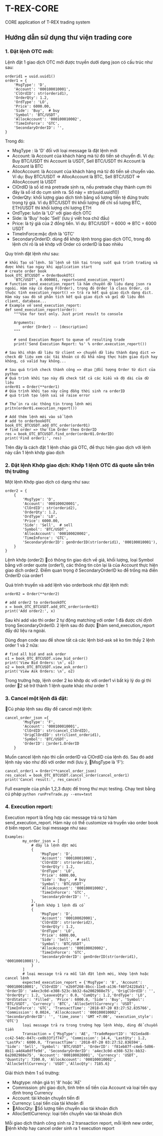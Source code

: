 # T-REX-CORE
CORE application of T-REX trading system

## Hướng dẫn sử dụng thư viện trading core 

### 1. Đặt lệnh OTC mới:
Lệnh đặt 1 giao dịch OTC mới được truyền dưới dạng json có cấu trúc như sau:
```
orderid1 = uuid.uuid1()
order1 = {
    'MsgType': 'D',
    'Account': '000100010001',
    'ClOrdID': str(orderid1),
    'OrderQty': 1.2,
    'OrdType': 'LO',
    'Price': 6000.00,
    'Side': 'Buy',  # buy
    'Symbol': 'BTC/USDT',
    'AllocAccount': '000100010002',
    'TimeInForce': 'GTC',
    'SecondaryOrderID': '',
}
```
Trong đó:

- MsgType : là 'D' đối với loại message là đặt lệnh mới
- Account: là Account của khách hàng mà từ đó tiền sẽ chuyển đi. Ví dụ: Buy BTC/USDT thì Account là USDT, Sell BTC/USDT thì Account là Account là BTC
- AllocAccount: là Account của khách hàng mà từ đó tiền sẽ chuyển vào. Ví dụ: Buy BTC/USDT => AllocAccount là BTC, Sell BTC/USDT => AllocAccount là USDT
- ClOrdID là số id mà pretrade sinh ra, nếu pretrade chạy thành cụm thì đây là số id do cụm sinh ra. Số này = str(uuid.uuid1())
- OrderQty: khối lượng giao dịch tính bằng số lượng tiền tệ đứng trước trong tỷ giá. Ví dụ BTC/USDT thì khối lượng để chỉ số lượng BTC, ETH/USDT thì khối lượng chỉ lượng ETH
- OrdType: luôn là 'LO' với giao dịch OTC
- Side: là 'Buy' hoặc 'Sell' (lưu ý viết hoa chữ đầu)
- Price: là tỷ giá của 2 đồng tiền. Ví dụ: BTC/USDT = 6000 => BTC = 6000 USDT
- TimeInForce:mặc định là 'GTC'
- SecondaryOrderID: dùng để khớp lệnh trong giao dịch OTC, trong đó lệnh chỉ rõ là sẽ khớp với Order có orderID là bao nhiêu

Quy trình đặt lệnh như sau:
```
# khởi Tạo sổ lệnh. Sổ lệnh sẽ tồn tại trong suốt quá trình trading và được khởi tạo ngay khi application start
# create order book
book_OTC_BTCUSDT = OrderBookOTC(
    'BTC/USDT', 0.000001, report=send_execution_report)
# function send_execution_report là hàm chuyển dữ liệu dạng json ra ngoài. Hàm này có dạng F(Order), trong đó Order là class Order, có thuộc tính execution_report() => trả ra kết quả giao dịch dạng dict. Hàm này sau đó sẽ phân tích kết quả giao dịch và gửi dữ liệu đến client, database...
# Example về send_execution_report:
def send_execution_report(order):
    """Use for test only. Just print result to console
    
    Arguments:
        order {Order} -- [description]
    """

    # send Execution Report to queue of resulting trade
    print('Send Execution Report: %s' % order.execution_report())

# Sau khi nhận dữ liệu từ client => chuyển dữ liệu thành dạng dict => check dữ liệu xem các tài khoản có đủ khả năng thực hiện giao dịch hay không, có valid hay không...

# Sau quá trình check thành công => dtạo đối tượng Order từ dict của python
# Quá trình khởi tạo này đã check tất cả các kiểu và độ dài của dữ liệu
order01 = Order(**order1)
# Qúa trình khởi tạo này cũng đồng thời sinh ra orderID
# quá trình tạo lệnh sai sẽ raise error

# Thử in ra các thông tin trong lệnh mới
pritn(order01.execution_report())

# Add thêm lệnh mới vào sổ lệnh
# add to orderbookOTC
book_OTC_BTCUSDT.add_OTC_order(order01)
# find order => thử tìm Order theo OrderID
res = book_OTC_BTCUSDT.find_order(order01.OrderID)
print('Find order1:', res)
```
Trên đây là cách đặt 1 lệnh chào giá OTC, để thực hiện giao dịch với lệnh này cần 1 lệnh khớp giao dịch

### 2. Đặt lệnh Khớp giao dịch: Khớp 1 lệnh OTC đã quote sẵn trên thị trường

Một lệnh Khớp giao dịch có dạng như sau:

```
order2 = {
    {
        'MsgType': 'D',
        'Account': '000100020001',
        'ClOrdID': str(orderid2),
        'OrderQty': 1.2,
        'OrdType': 'LO',
        'Price': 6000.00,
        'Side': 'Sell',  # sell
        'Symbol': 'BTC/USDT',
        'AllocAccount': '000100020002',
        'TimeInForce': 'GTC',
        'SecondaryOrderID': genOrderID(str(orderid1), '000100010001'),
    }
}
```

Lệnh khớp (order2) có thông tin giao dịch về giá, khối lượng, loại Symbol bằng với order quote (order1), các thông tin còn lại là của Account thực hiện giao dịch order2. Điểm quan trọng ở SecondaryOrderID ko để trống mà điền OrderID của order1

Quá trình truyền và add lệnh vào orderbook như đặt lệnh mới:

```
order02 = Order(**order2)

# add order2 to orderbookOTC
x = book_OTC_BTCUSDT.add_OTC_order(order02)
print('Add order2:', x)
```

Sau khi add vào thì order 2 tự động matching với order 1 đã được chỉ định trong SecondaryOrderID. 2 lệnh sau đó được hàm send_execution_report đẩy dữ liệu ra ngoài. 

Dùng đoạn code sau để show tất cả các lệnh bid-ask sẽ ko tìm thấy 2 lệnh order 1 và 2 nữa:
```
# find all bid and ask order
o1 = book_OTC_BTCUSDT.view_bid_order()
print('View Bid Orders: \n', o1)
o2 = book_OTC_BTCUSDT.view_ask_order()
print('View Ask Orders: \n', o2)
```
Trong trường hợp, lệnh order 2 ko khớp dc với order1 vì bất kỳ lý do gì thì order 2 sẽ trở thành 1 lệnh quote khác như order 1

### 3. Cancel một lệnh đã đặt:

Cú pháp lệnh sau đây để cancel một lệnh:
```
cancel_order_json ={
        'MsgType': 'F',
        'Account': '000100010001',
        'ClOrdID': str(cancel_ClOrdID),
        'OrigClOrdID': str(client_orderid1),
        'Symbol': 'BTC/USDT',
        'OrderID': order1.OrderID
    }
```

Muốn cancel lệnh nào thì cần orderID và ClOrdID của lệnh đó. Sau đó add lệnh này vào như đối với order mới (lưu ý, MsgType là 'F'):
```
cancel_order1 = Order(**cancel_order_json)
res_cancel = book_OTC_BTCUSDT.cancel_order(cancel_order1)
print('Cancel result:', res_cancel)
```
Full example của phần 1,2,3 được để trong thư mực testing. Chạy test bằng cú pháp `python runPreTrade.py --env=test`

### 4. Execution report:

Execution report là tổng hợp các message trả ra từ hàm send_execution_report. Hàm này có thể customize và truyền vào order book ở biến report. Các loại message như sau:

```
Examples:
        my_order_json = [
            # đây là lệnh đặt mới
            {
                'MsgType': 'D',
                'Account': '000100010001',
                'ClOrdID': str(orderid1),
                'OrderQty': 1.2,
                'OrdType': 'LO',
                'Price': 6000.00,
                'Side': 'Buy',  # buy
                'Symbol': 'BTC/USDT',
                'AllocAccount': '000100010002',
                'TimeInForce': 'GTC',
                'SecondaryOrderID': '',
            },
            # lệnh khớp 1 lệnh đã có`
            {
                'MsgType': 'D',
                'Account': '000100020001',
                'ClOrdID': str(orderid2),
                'OrderQty': 1.2,
                'OrdType': 'LO',
                'Price': 6000.00,
                'Side': 'Sell',  # sell
                'Symbol': 'BTC/USDT',
                'AllocAccount': '000100020002',
                'TimeInForce': 'GTC',
                'SecondaryOrderID': genOrderID(str(orderid1), '000100010001'),
            }
        ]
        # loại message trả ra mỗi lần đặt lệnh mới, khớp lệnh hoặc cancel lệnh
        expected_execution_report = {'MsgType': '8', 'Account': '000100010001', 'ClOrdID': 'e2b9f268-8bcc-11e8-a136-f40f24228a51', 'OrderID': 'a4ec3c0d-e308-523c-bb32-6a2002988e75', 'OrigClOrdID': '', 'OrderQty': 1.2, 'LeavesQty': 0.0, 'CumQty': 1.2,'OrdType': 'LO', 'OrdStatus': 'Filled', 'Price': 6000.0, 'Side': 'Buy', 'Symbol': 'BTC/USDT', 'Currency': 'BTC', 'AllocSettlCurrency': 'USDT', 'TimeInForce': 'GTC', 'TransactTime': '2018-07-20 03:27:52.835766', 'Commission': 0.0024, 'AllocAccount': '000100010002', 'SecondaryOrderID': '', 'time_zone': 'GMT +7:00', 'execution_style': 'OTC'}
        loại message trả ra trong trường hợp lệnh khớp, dùng để chuyển tiền
        Transaction = {'MsgType': 'AE', 'TradeReportID': '021edad8-cc42-54dc-847c-ce8b33f1f747', 'Commission': 14.4, 'LastQty': 1.2, 'LastPx': 6000.0, 'TransactTime': '2018-07-20 03:27:52.836594', 'Side': 'Sell', 'Symbol': 'BTC/USDT', 'OrderID': 'f81eb87f-c4eb-5d06-8b11-a4d4a0dffe9d', 'SecondaryOrderID': 'a4ec3c0d-e308-523c-bb32-6a2002988e75', 'Account': '000100020001', 'Currency': 'USDT', 'Quantity': 7200.0, 'AllocAccount': '000100010002', 'AllocSettlCurrency': 'USDT','AllocQty': 7185.6}
```

Giải thích thêm 1 số trường:

- Msgtype: nhận giá trị '8' hoặc 'AE'
- Commission: phí giao dịch, tính trên số tiền của Account và loại tiền quy định trong Currency
- Account: tài khoản chuyển tiền đi
- Currency: Loại tiền của tài khoản đi
- AllocQty: Số lượng tiền chuyển vào tài khoản đích
- AllocSettlCurrency: loại tiền chuyển vào tài khoản đích

Mỗi giao dịch thành công sinh ra 2 transaction report, mỗi lệnh new order, lệnh khớp hay cancel order sinh ra 1 execution report
